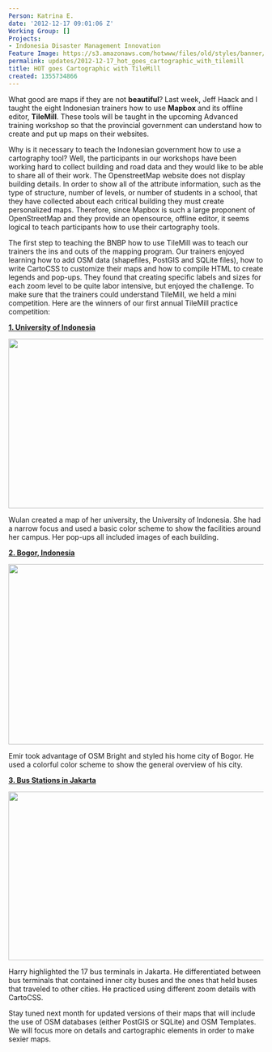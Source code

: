 ```yaml
---
Person: Katrina E.
date: '2012-12-17 09:01:06 Z'
Working Group: []
Projects:
- Indonesia Disaster Management Innovation
Feature Image: https://s3.amazonaws.com/hotwww/files/old/styles/banner/public/Selection_296.png
permalink: updates/2012-12-17_hot_goes_cartographic_with_tilemill
title: HOT goes Cartographic with TileMill
created: 1355734866
---
```

<p>What good are maps if they are not <strong>beautiful</strong>? Last week, Jeff Haack and I taught the eight Indonesian trainers how to use <strong>Mapbox</strong> and its offline editor, <strong>TileMill</strong>. These tools will be taught in the upcoming Advanced training workshop so that the provincial government can understand how to create and put up maps on their websites.<!--break--></p><p>Why is it necessary to teach the Indonesian government how to use a cartography tool? Well, the participants in our workshops have been working hard to collect building and road data and they would like to be able to share all of their work. The OpenstreetMap website does not display building details. In order to show all of the attribute information, such as the type of structure, number of levels, or number of students in a school, that they have collected about each critical building they must create personalized maps. Therefore, since Mapbox is such a large proponent of OpenStreetMap and they provide an opensource, offline editor, it seems logical to teach participants how to use their cartography tools.</p><p>The first step to teaching the BNBP how to use TileMill was to teach our trainers the ins and outs of the mapping program. Our trainers enjoyed learning how to add OSM data (shapefiles, PostGIS and SQLite files), how to write CartoCSS to customize their maps and how to compile HTML to create legends and pop-ups. They found that creating specific labels and sizes for each zoom level to be quite labor intensive, but enjoyed the challenge. To make sure that the trainers could understand TileMill, we held a mini competition. Here are the winners of our first annual TileMill practice competition:</p><p><a href="http://tiles.mapbox.com/wulankhairunisa/map/University_of_Indonesia"><strong>1. University of Indonesia</strong></a></p><p><a href="http://tiles.mapbox.com/wulankhairunisa/map/University_of_Indonesia"><img src="https://s3.amazonaws.com/hotwww/files/old/Selection_296_0.png" alt="" style="width:780px;height:335px"></a></p><p>Wulan created a map of her university, the University of Indonesia. She had a narrow focus and used a basic color scheme to show the facilities around her campus. Her pop-ups all included images of each building.</p><p><a href="http://tiles.mapbox.com/emirhartato/map/Bogor"><strong>2. Bogor, Indonesia</strong></a></p><p><a href="http://tiles.mapbox.com/emirhartato/map/Bogor"><img src="https://s3.amazonaws.com/hotwww/files/old/Selection_295_0.png" alt="" style="width:780px;height:356px"></a></p><p>Emir took advantage of OSM Bright and styled his home city of Bogor. He used a colorful color scheme to show the general overview of his city.</p><p><a href="https://tiles.mapbox.com/harrymahar/map/01?updated=1355466889000"><strong>3. Bus Stations in Jakarta</strong></a></p><p><a href="https://tiles.mapbox.com/harrymahar/map/01?updated=1355466889000"><strong><img src="https://s3.amazonaws.com/hotwww/files/old/Selection_297_0.png" alt="" style="width:780px;height:333px"></strong></a></p><p>Harry highlighted the 17 bus terminals in Jakarta. He differentiated between bus terminals that contained inner city buses and the ones that held buses that traveled to other cities. He practiced using different zoom details with CartoCSS.</p><p>Stay tuned next month for updated versions of their maps that will include the use of OSM databases (either PostGIS or SQLite) and OSM Templates. We will focus more on details and cartographic elements in order to make sexier maps.</p>
